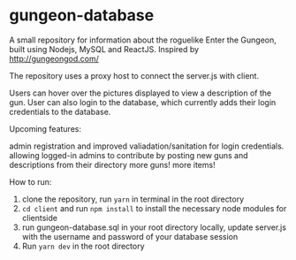 # gungeon-database
A small repository for information about the roguelike Enter the Gungeon, built using Nodejs, MySQL and ReactJS. Inspired by http://gungeongod.com/

The repository uses a proxy host to connect the server.js with client.

Users can hover over the pictures displayed to view a description of the gun. User can also login to the database, which currently adds their login credentials to the database.

Upcoming features:

admin registration and improved valiadation/sanitation for login credentials.
allowing logged-in admins to contribute by posting new guns and descriptions from their directory
more guns! more items!

How to run:

1) clone the repository, run `yarn` in terminal in the root directory
2) `cd client` and run `npm install` to install the necessary node modules for clientside
3) run gungeon-database.sql in your root directory locally, update server.js with the username and password of your database session
4) Run `yarn dev` in the root directory

